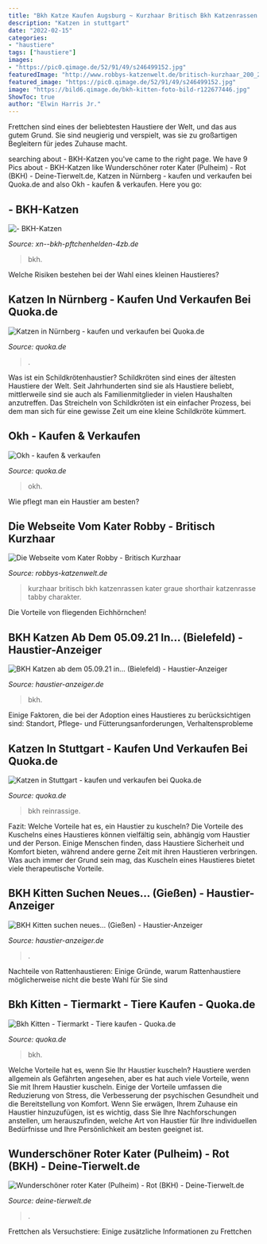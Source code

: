 ```yaml
---
title: "Bkh Katze Kaufen Augsburg ~ Kurzhaar Britisch Bkh Katzenrassen Kater Graue Shorthair Katzenrasse Tabby Charakter"
description: "Katzen in stuttgart"
date: "2022-02-15"
categories:
- "haustiere"
tags: ["haustiere"]
images:
- "https://pic0.qimage.de/52/91/49/s246499152.jpg"
featuredImage: "http://www.robbys-katzenwelt.de/britisch-kurzhaar_200_280.jpg"
featured_image: "https://pic0.qimage.de/52/91/49/s246499152.jpg"
image: "https://bild6.qimage.de/bkh-kitten-foto-bild-r122677446.jpg"
ShowToc: true
author: "Elwin Harris Jr."
---
```



Frettchen sind eines der beliebtesten Haustiere der Welt, und das aus gutem Grund. Sie sind neugierig und verspielt, was sie zu großartigen Begleitern für jedes Zuhause macht.

	

		
searching about - BKH-Katzen you've came to the right page. We have 9 Pics about - BKH-Katzen like Wunderschöner roter Kater (Pulheim) - Rot (BKH) - Deine-Tierwelt.de, Katzen in Nürnberg - kaufen und verkaufen bei Quoka.de and also Okh - kaufen &amp; verkaufen. Here you go:
		
    
## - BKH-Katzen

<img loading=lazy src="http://homepagedesigner.telekom.de/imageprocessor/processor.cls/CMTOI/cm4all/com/widgets/PhotoToi/17/79/67/26/15dbe379fba/scale_1200_0%3Bdonotenlarge/15dbe379fba" onerror="this.onerror=null;this.src='https://tse2.mm.bing.net/th?id=OIP.YAQn1qC_BGIJNQg2iOIlWwHaE6&amp;pid=15.1';" alt="- BKH-Katzen">

_Source: xn--bkh-pftchenhelden-4zb.de_

>bkh. 

	

Welche Risiken bestehen bei der Wahl eines kleinen Haustieres?

    
## Katzen In Nürnberg - Kaufen Und Verkaufen Bei Quoka.de

<img loading=lazy src="https://pic9.qimage.de/29/62/63/r206636229.jpg" onerror="this.onerror=null;this.src='https://tse2.mm.bing.net/th?id=OIP.L2jx9I-Ha92KMDP9YUqsFAAAAA&amp;pid=15.1';" alt="Katzen in Nürnberg - kaufen und verkaufen bei Quoka.de">

_Source: quoka.de_

>. 

	

Was ist ein Schildkrötenhaustier?
Schildkröten sind eines der ältesten Haustiere der Welt. Seit Jahrhunderten sind sie als Haustiere beliebt, mittlerweile sind sie auch als Familienmitglieder in vielen Haushalten anzutreffen. Das Streicheln von Schildkröten ist ein einfacher Prozess, bei dem man sich für eine gewisse Zeit um eine kleine Schildkröte kümmert.

    
## Okh - Kaufen &amp; Verkaufen

<img loading=lazy src="https://pic0.qimage.de/52/91/49/s246499152.jpg" onerror="this.onerror=null;this.src='https://tse2.mm.bing.net/th?id=OIP.tbr7r4MHrMlmA5xBaGxvWwAAAA&amp;pid=15.1';" alt="Okh - kaufen &amp; verkaufen">

_Source: quoka.de_

>okh. 

	

Wie pflegt man ein Haustier am besten?

    
## Die Webseite Vom Kater Robby - Britisch Kurzhaar

<img loading=lazy src="http://www.robbys-katzenwelt.de/britisch-kurzhaar_200_280.jpg" onerror="this.onerror=null;this.src='https://tse4.mm.bing.net/th?id=OIP.dPLxnYuBg0LUpzJSpGUyrQAAAA&amp;pid=15.1';" alt="Die Webseite vom Kater Robby - Britisch Kurzhaar">

_Source: robbys-katzenwelt.de_

>kurzhaar britisch bkh katzenrassen kater graue shorthair katzenrasse tabby charakter. 

	

Die Vorteile von fliegenden Eichhörnchen!

    
## BKH Katzen Ab Dem 05.09.21 In… (Bielefeld) - Haustier-Anzeiger

<img loading=lazy src="https://www.deine-tierwelt.de/fotos/128259932_xl.jpg" onerror="this.onerror=null;this.src='https://tse3.mm.bing.net/th?id=OIP.ZyAVrkVUu6sW81hROZm-dwHaNL&amp;pid=15.1';" alt="BKH Katzen ab dem 05.09.21 in… (Bielefeld) - Haustier-Anzeiger">

_Source: haustier-anzeiger.de_

>bkh. 

	

Einige Faktoren, die bei der Adoption eines Haustieres zu berücksichtigen sind: Standort, Pflege- und Fütterungsanforderungen, Verhaltensprobleme

    
## Katzen In Stuttgart - Kaufen Und Verkaufen Bei Quoka.de

<img loading=lazy src="https://bild6.qimage.de/bkh-kitten-foto-bild-r122677446.jpg" onerror="this.onerror=null;this.src='https://tse2.mm.bing.net/th?id=OIP.JE49YSRPQlpliJBsnD2g-wAAAA&amp;pid=15.1';" alt="Katzen in Stuttgart - kaufen und verkaufen bei Quoka.de">

_Source: quoka.de_

>bkh reinrassige. 

	

Fazit: Welche Vorteile hat es, ein Haustier zu kuscheln?
Die Vorteile des Kuschelns eines Haustieres können vielfältig sein, abhängig vom Haustier und der Person. Einige Menschen finden, dass Haustiere Sicherheit und Komfort bieten, während andere gerne Zeit mit ihren Haustieren verbringen. Was auch immer der Grund sein mag, das Kuscheln eines Haustieres bietet viele therapeutische Vorteile.

    
## BKH Kitten Suchen Neues… (Gießen) - Haustier-Anzeiger

<img loading=lazy src="https://www.deine-tierwelt.de/fotos/127275285_xl.jpg" onerror="this.onerror=null;this.src='https://tse3.mm.bing.net/th?id=OIP.lDYW1CVYrNkwzp--HXSaJgHaJ4&amp;pid=15.1';" alt="BKH Kitten suchen neues… (Gießen) - Haustier-Anzeiger">

_Source: haustier-anzeiger.de_

>. 

	

Nachteile von Rattenhaustieren: Einige Gründe, warum Rattenhaustiere möglicherweise nicht die beste Wahl für Sie sind

    
## Bkh Kitten - Tiermarkt - Tiere Kaufen - Quoka.de

<img loading=lazy src="https://pic6.qimage.de/66/08/56/r203560866.jpg" onerror="this.onerror=null;this.src='https://tse4.mm.bing.net/th?id=OIP.lV_F2OnIhqqMMUPqZoSdbgAAAA&amp;pid=15.1';" alt="Bkh Kitten - Tiermarkt - Tiere kaufen - Quoka.de">

_Source: quoka.de_

>bkh. 

	

Welche Vorteile hat es, wenn Sie Ihr Haustier kuscheln?
Haustiere werden allgemein als Gefährten angesehen, aber es hat auch viele Vorteile, wenn Sie mit Ihrem Haustier kuscheln. Einige der Vorteile umfassen die Reduzierung von Stress, die Verbesserung der psychischen Gesundheit und die Bereitstellung von Komfort. Wenn Sie erwägen, Ihrem Zuhause ein Haustier hinzuzufügen, ist es wichtig, dass Sie Ihre Nachforschungen anstellen, um herauszufinden, welche Art von Haustier für Ihre individuellen Bedürfnisse und Ihre Persönlichkeit am besten geeignet ist.

    
## Wunderschöner Roter Kater (Pulheim) - Rot (BKH) - Deine-Tierwelt.de

<img loading=lazy src="https://www.deine-tierwelt.de/fotos/124871103_xl.jpg" onerror="this.onerror=null;this.src='https://tse4.mm.bing.net/th?id=OIP.VsBWM-3x186M5n9GBs4AtwHaFj&amp;pid=15.1';" alt="Wunderschöner roter Kater (Pulheim) - Rot (BKH) - Deine-Tierwelt.de">

_Source: deine-tierwelt.de_

>. 

	

Frettchen als Versuchstiere: Einige zusätzliche Informationen zu Frettchen

